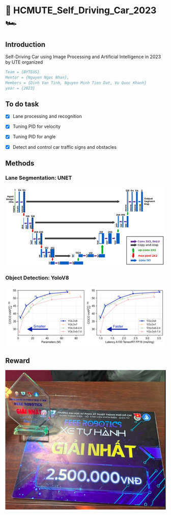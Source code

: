 # 🏁 HCMUTE_Self_Driving_Car_2023 🏎
## Introduction
Self-Driving Car using Image Processing and Artificial Intelligence in 2023 by UTE organized

```bibtex
Team = {BYTEUS}
Mentor = {Nguyen Ngoc Nhan},
Members = {Dinh Van Tinh, Nguyen Minh Tien Dat, Vu Quoc Khanh}
year = {2023}
```

## To do task
- [x] Lane processing and recognition
- [x] Tuning PID for velocity
- [x] Tuning PID for angle
- [x] Detect and control car traffic signs and obstacles 


## Methods
### Lane Segmentation: UNET 
![image](./images/unet.jpg)

### Object Detection: YoloV8 
![image](./images/yolov8.png)


## Reward
![image](./images/reward.jpg)
